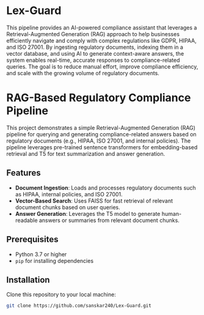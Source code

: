 # Lex-Guard

This pipeline provides an AI-powered compliance assistant that leverages a Retrieval-Augmented Generation (RAG) approach to help businesses efficiently navigate and comply with complex regulations like GDPR, HIPAA, and ISO 27001. By ingesting regulatory documents, indexing them in a vector database, and using AI to generate context-aware answers, the system enables real-time, accurate responses to compliance-related queries. The goal is to reduce manual effort, improve compliance efficiency, and scale with the growing volume of regulatory documents.

# RAG-Based Regulatory Compliance Pipeline

This project demonstrates a simple Retrieval-Augmented Generation (RAG) pipeline for querying and generating compliance-related answers based on regulatory documents (e.g., HIPAA, ISO 27001, and internal policies). The pipeline leverages pre-trained sentence transformers for embedding-based retrieval and T5 for text summarization and answer generation.

## Features

- **Document Ingestion**: Loads and processes regulatory documents such as HIPAA, internal policies, and ISO 27001.
- **Vector-Based Search**: Uses FAISS for fast retrieval of relevant document chunks based on user queries.
- **Answer Generation**: Leverages the T5 model to generate human-readable answers or summaries from relevant document chunks.


## Prerequisites

- Python 3.7 or higher
- `pip` for installing dependencies

## Installation

Clone this repository to your local machine:

```bash
git clone https://github.com/sanskar240/Lex-Guard.git



